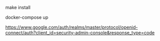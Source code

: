 make install

docker-compose up

https://www.google.com/auth/realms/master/protocol/openid-connect/auth?client_id=security-admin-console&response_type=code
